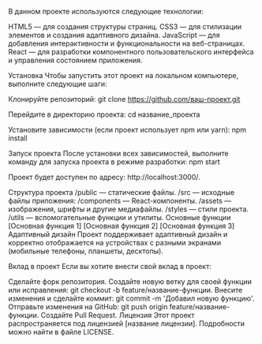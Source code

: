 В данном проекте используются следующие технологии:

HTML5 — для создания структуры страниц.
CSS3 — для стилизации элементов и создания адаптивного дизайна.
JavaScript — для добавления интерактивности и функциональности на веб-страницах.
React — для разработки компонентного пользовательского интерфейса и управления состоянием приложения.

Установка
Чтобы запустить этот проект на локальном компьютере, выполните следующие шаги:

Клонируйте репозиторий:
git clone https://github.com/ваш-проект.git

Перейдите в директорию проекта:
cd название_проекта


Установите зависимости (если проект использует npm или yarn):
npm install

Запуск проекта
После установки всех зависимостей, выполните команду для запуска проекта в режиме разработки:
npm start

Проект будет доступен по адресу: http://localhost:3000/.

Структура проекта
/public — статические файлы.
/src — исходные файлы приложения:
/components — React-компоненты.
/assets — изображения, шрифты и другие медиафайлы.
/styles — стили проекта.
/utils — вспомогательные функции и утилиты.
Основные функции
[Основная функция 1]
[Основная функция 2]
[Основная функция 3]
Адаптивный дизайн
Проект поддерживает адаптивный дизайн и корректно отображается на устройствах с разными экранами (мобильные телефоны, планшеты, десктопы).

Вклад в проект
Если вы хотите внести свой вклад в проект:

Сделайте форк репозитория.
Создайте новую ветку для своей функции или исправления: git checkout -b feature/название-функции.
Внесите изменения и сделайте коммит: git commit -m 'Добавил новую функцию'.
Отправьте изменения на GitHub: git push origin feature/название-функции.
Создайте Pull Request.
Лицензия
Этот проект распространяется под лицензией [название лицензии]. Подробности можно найти в файле LICENSE.
